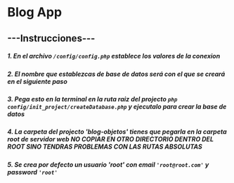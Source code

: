 # Blog App

## ---Instrucciones---

##### 1. En el archivo `/config/config.php` establece los valores de la conexion
##### 2. **El nombre que establezcas de base de datos será con el que se creará en el siguiente paso**
##### 3. Pega esto en la terminal en la ruta raiz del projecto `php config/init_project/createDatabase.php` y ejecutalo para crear la base de datos
##### 4. *La carpeta del projecto 'blog-objetos' tienes que pegarla en la carpeta root de servidor web **NO COPIAR EN OTRO DIRECTORIO DENTRO DEL ROOT SINO TENDRAS PROBLEMAS CON LAS RUTAS ABSOLUTAS***
##### 5. **Se crea por defecto un usuario 'root' con email `'root@root.com'` y password `'root'`**